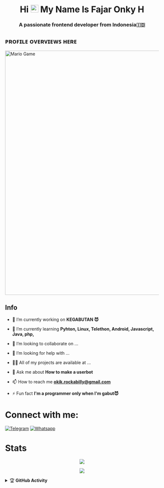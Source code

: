 <h1 align="center">Hi <img src="https://media.giphy.com/media/hvRJCLFzcasrR4ia7z/giphy.gif" width="25px"> My Name Is Fajar Onky H</h1>
<h3 align="center">A passionate frontend developer from Indonesia🇮🇩</h3>

## ᴘʀᴏꜰɪʟᴇ ᴏᴠᴇʀᴠɪᴇᴡꜱ ʜᴇʀᴇ
<img src="https://github.com/TheDudeThatCode/TheDudeThatCode/blob/master/Assets/Mario_Gameplay.gif" alt="Mario Game" width="800" />




## Info
- 🔭 I’m currently working on **KEGABUTAN 😈**

- 🌱 I’m currently learning **Pyhton, Linux, Telethon, Android, Javascript, Java, php,**

- 👯 I’m looking to collaborate on ...

- 🤝 I’m looking for help with ...

- 👨‍💻 All of my projects are available at ...

- 💬 Ask me about **How to make a userbot**

- 📫 How to reach me **okik.rockabilly@gmail.com**

- ⚡ Fun fact **I'm a programmer only when I'm gabut😈**

<h1 align="left">Connect with me:</h3>


<a href="https://t.me/Skuyykek69" target="_blank"> <img src="https://img.shields.io/badge/telegram-1b77FF.svg?style=for-the-badge&logo=telegram" alt="Telegram"/></a>
<a href="https://wa.me/+6287763082104" target="_blank"> <img src="https://img.shields.io/badge/Whatsapp-%23E4405F.svg?&style=for-the-badge&logo=Whatsapp&logoColor=green&color=071A2C" alt="Whatsapp"/></a>
</p>






# Stats
<p align="center"><a href="https://github.com/KEK-Projects"><img src="https://github-readme-stats.vercel.app/api?username=KEK-Projects&show_icons=true&theme=radical"></a></p>
<p align="center"><a href="https://github.com/KEK-Projects"><img src="https://github-readme-stats.vercel.app/api/top-langs/?username=KEK-Projects&theme=radical&layout=compact">
</a></p>    









<details>
    <summary>&#127942 <b>GitHub Activity</b></summary><br/>

![Metrics](https://metrics.lecoq.io/KEK-Projects?template=classic&repositories.forks=true&languages=1&languages.colors=github&languages.threshold=0%25&config.timezone=Asia%2FJakarta)

















